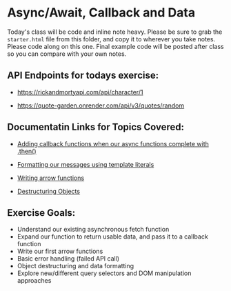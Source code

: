 # Async/Await, Callback and Data

Today's class will be code and inline note heavy. Please be sure to grab the `starter.html` file from this folder, and copy it to wherever you take notes. Please code along on this one. Final example code will be posted after class so you can compare with your own notes.


## API Endpoints for todays exercise:

- https://rickandmortyapi.com/api/character/1

- https://quote-garden.onrender.com/api/v3/quotes/random

## Documentatin Links for Topics Covered:

- [Adding callback functions when our async functions complete with .then()](https://developer.mozilla.org/en-US/docs/Web/JavaScript/Reference/Global_Objects/Promise/then)

- [Formatting our messages using template literals](https://developer.mozilla.org/en-US/docs/Web/JavaScript/Reference/Template_literals)

- [Writing arrow functions](https://developer.mozilla.org/en-US/docs/Web/JavaScript/Reference/Functions/Arrow_functions)

- [Destructuring Objects](https://developer.mozilla.org/en-US/docs/Web/JavaScript/Reference/Operators/Destructuring_assignment)

## Exercise Goals:

- Understand our existing asynchronous fetch function
- Expand our function to return usable data, and pass it to a callback function
- Write our first arrow functions
- Basic error handling (failed API call)
- Object destructuring and data formatting
- Explore new/different query selectors and DOM manipulation approaches
